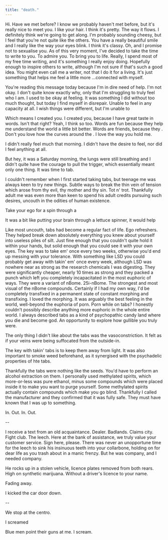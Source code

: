 ```yaml
---
title: "death."
---
```


<!-- START -->

<!-- Scene 1 START -->
<!-- A chapter where the character is at his lowest. Takes acid. Freak trip. Hospitalised. -->

<!-- Help Monologue -->

Hi. Have we met before? I know we probably haven't met before, but it's really nice to meet you. I like your hair. I think it's pretty. The way it flows. I definitely think we're going to get along. I'm probably sounding cheesy, but I feel that you're not quite like the others. You have a really beautiful smile and I really like the way your eyes blink. I think it's classy. Oh, and I promise not to sexualise you. As of this very moment, I've decided to take the time to write to you. To admire you. To bring you to life. Really, I spend most of my free time writing, and it's something I really enjoy doing. Hopefully enough to inspire others to write, although I'm not sure if that's such a good idea. You might even call me a writer, not that I do it for a living. It's just something that helps me feel a little more ...connected with myself.

You're reading this message today because I'm in dire need of help. I'm not okay. I don't quite know exactly why, only that I'm struggling to truly feel who I am. I used to be okay at feeling. It was something I did without too much thought, but today I find myself in disrepair. Unable to feel in any capacity at all. I wish things were different, but I'm unable to

Which means I created you. I created you, because I have great taste in words. Isn't that right? Yeah, I think so too. Words are fun because they help me understand the world a little bit better. Words are friends, because they . Don't you love how the curves around the . I love the way you hold me.

<!-- Describe Morning -->

I didn't really feel much that morning. I didn't have the desire to feel, nor did I feel anything at all.




But hey, it was a Saturday morning, the lungs were still breathing and I didn't quite have the courage to pull the trigger,  which essentially meant only one thing. It was time to tab.

<!-- The Tab. -->

I couldn't remember when I first started taking tabs, but teenage me was always keen to try new things. Subtle ways to break the thin vein of tension which arose from thy evil, thy mother and thy sin. Tot n' trot. Thankfully adult me was even more than keen to spend his adult credits pursuing such desires, uncouth in the odities of human existence.

Take your ego for a spin through a

It was a bit like putting your brain through a lettuce spinner, it would help

Like most uncouth, tabs had become a regular fact of life. Ego refreshers. They helped break down absolutely everything you knew about yourself into useless piles of silt. Just fine enough that you couldn't quite hold it within your hands, but solid enough that you could see it with your own eyes. The key was to take em' once every two weeks, otherwise you'd end up messing with your tolerance. With something like LSD you could probably get away with takin' em' once every week, although LSD was nowhere near as strong as the research chemicals I was digesting. They were significantly cheaper, nearly 10 times as strong and they packed a punch which left you completely incapacitated in the most euphoric of ways. They were a variant of nBome. 25i-nBome. The strongest and most visual of the nBome compounds. Certainly if I had my own way, I'd be completely transfixed in a permanent state of constant morphing and transfixing. I loved the morphing. It was arguably the best feeling in the world, well-beyond the euphoria of porn. Porn while on tabs? I honestly couldn't possibly describe anything more euphoric in the whole entire world. I always described tabs as a kind of psychopathic candy land where you die and become god. An opportunity to explore how gullible you truly were.

The only thing I didn't like about the tabs was the vasoconstriction. It felt as if your veins were being suffocated from the outside-in.

The key with takin' tabs is to keep them away from light. It was also important to smoke weed beforehand, as it synergised with the psychadelic properties of hte tabs.

Thankfully the tabs were nothing like the seeds. You'd have to perform an alcohol extraction on them. I personally used methylated spirits, which more-or-less was pure ethanol, minus some compounds which were placed inside it to make you want to purge yourself. Some methylated spirits actually contain compounds which make you go blind. Thankfully I called the manufacturer and they confirmed that it was fully safe. They must have known that I was up to something.

<!-- Describe The Wait -->



In. Out. In. Out.


<!-- Scene 1 END -->

--

<!-- Scene 2 START -->



<!-- Hang out with a bad person. -->

I receive a text from an old acquaintance. Dealer. Badlands. Claims city. Fight club. The leech. Here at the bank of assistance, we truly value your customer service. Sign here, please. There was never an unopportune time for the leech to sink his insinuous teeth into your collarbone, holding on for dear life as you trash about in a manic frenzy. But he was company, and I needed company.

He rocks up in a stolen vehicle, licence plates removed from both rears. High on synthetic marijuana. Without a driver's licence to your name.


<!-- Waiting at town -->



<!-- Trickery - Bad Trip -->

Fading away.

I kicked the car door down.

<!-- Scene 2 END -->

--

<!-- Scene 3 START -->

<!-- Lost -->



<!-- The conflict -->

We stop at the centro.


<!-- Confrontation with house owner -->

I screamed

Blue men point their guns at me. I scream.


<!-- Scene 3 END -->

<!-- END -->
